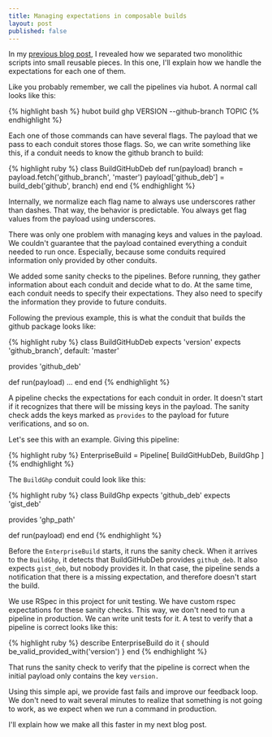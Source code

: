 ```yaml
---
title: Managing expectations in composable builds
layout: post
published: false
---
```


In my [previous blog post](http://calavera.github.io/2014/03/09/composable-builds-for-on-premise-products.html), I revealed how we separated two monolithic scripts into small reusable pieces. In this one, I'll explain how we handle the expectations for each one of them.

Like you probably remember, we call the pipelines via hubot. A normal call looks like this:

{% highlight bash %}
hubot build ghp VERSION --github-branch TOPIC
{% endhighlight %}

Each one of those commands can have several flags. The payload that we pass to each conduit stores those flags. So, we can write something like this, if a conduit needs to know the github branch to build:

{% highlight ruby %}
class BuildGitHubDeb
  def run(payload)
     branch = payload.fetch('github_branch', 'master')
     payload['github_deb'] = build_deb('github', branch)
  end
end
{% endhighlight %}

Internally, we normalize each flag name to always use underscores rather than dashes. That way, the behavior is predictable. You always get flag values from the payload using underscores.

There was only one problem with managing keys and values in the payload. We couldn't guarantee that the payload contained everything a conduit needed to run once. Especially, because some conduits required information only provided by other conduits.

We added some sanity checks to the pipelines. Before running, they gather information about each conduit and decide what to do. At the same time, each conduit needs to specify their expectations. They also need to specify the information they provide to future conduits.

Following the previous example, this is what the conduit that builds the github package looks like:

{% highlight ruby %}
class BuildGitHubDeb
  expects 'version'
  expects 'github_branch', default: 'master'

  provides 'github_deb'

  def run(payload)
    ...
  end
end
{% endhighlight %}

A pipeline checks the expectations for each conduit in order. It doesn't start if it recognizes that there will be missing keys in the payload. The sanity check adds the keys marked as `provides` to the payload for future verifications, and so on.

Let's see this with an example. Giving this pipeline:

{% highlight ruby %}
EnterpriseBuild = Pipeline[
   BuildGitHubDeb,
   BuildGhp
]
{% endhighlight %}

The `BuildGhp` conduit could look like this:

{% highlight ruby %}
class BuildGhp
  expects 'github_deb'
  expects 'gist_deb'
  
  provides 'ghp_path'

  def run(payload)
  end
end
{% endhighlight %}

Before the `EnterpriseBuild` starts, it runs the sanity check. When it arrives to the `BuildGhp`, it detects that BuildGitHubDeb provides `github_deb`. It also expects `gist_deb`, but nobody provides it. In that case, the pipeline sends a notification that there is a missing expectation, and therefore doesn't start the build.

We use RSpec in this project for unit testing. We have custom rspec expectations for these sanity checks. This way, we don't need to run a pipeline in production. We can write unit tests for it. A test to verify that a pipeline is correct looks like this:

{% highlight ruby %}
describe EnterpriseBuild do
  it { should be_valid_provided_with('version') }
end
{% endhighlight %}

That runs the sanity check to verify that the pipeline is correct when the initial payload only contains the key `version.`

Using this simple api, we provide fast fails and improve our feedback loop. We don't need to wait several minutes to realize that something is not going to work, as we expect when we run a command in production.

I'll explain how we make all this faster in my next blog post.
